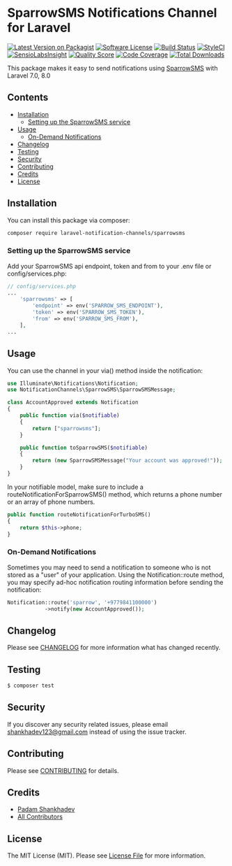 # SparrowSMS Notifications Channel for Laravel

[![Latest Version on Packagist](https://img.shields.io/packagist/v/laravel-notification-channels/sparrowsms.svg?style=flat-square)](https://packagist.org/packages/laravel-notification-channels/sparrowsms)
[![Software License](https://img.shields.io/badge/license-MIT-brightgreen.svg?style=flat-square)](LICENSE.md)
[![Build Status](https://img.shields.io/travis/laravel-notification-channels/sparrowsms/master.svg?style=flat-square)](https://travis-ci.org/laravel-notification-channels/sparrowsms)
[![StyleCI](https://styleci.io/repos/:style_ci_id/shield)](https://styleci.io/repos/:style_ci_id)
[![SensioLabsInsight](https://img.shields.io/sensiolabs/i/:sensio_labs_id.svg?style=flat-square)](https://insight.sensiolabs.com/projects/:sensio_labs_id)
[![Quality Score](https://img.shields.io/scrutinizer/g/laravel-notification-channels/sparrowsms.svg?style=flat-square)](https://scrutinizer-ci.com/g/laravel-notification-channels/sparrowsms)
[![Code Coverage](https://img.shields.io/scrutinizer/coverage/g/laravel-notification-channels/sparrowsms/master.svg?style=flat-square)](https://scrutinizer-ci.com/g/laravel-notification-channels/sparrowsms/?branch=master)
[![Total Downloads](https://img.shields.io/packagist/dt/laravel-notification-channels/sparrowsms.svg?style=flat-square)](https://packagist.org/packages/laravel-notification-channels/sparrowsms)

This package makes it easy to send notifications using [SparrowSMS](https://sparrowsms.com/) with Laravel 7.0, 8.0


## Contents

- [Installation](#installation)
	- [Setting up the SparrowSMS service](#setting-up-the-SparrowSMS-service)
- [Usage](#usage)
	- [ On-Demand Notifications](#on-demand-notifications)
- [Changelog](#changelog)
- [Testing](#testing)
- [Security](#security)
- [Contributing](#contributing)
- [Credits](#credits)
- [License](#license)


## Installation

You can install this package via composer:
``` bash
composer require laravel-notification-channels/sparrowsms
```

### Setting up the SparrowSMS service

Add your SparrowSMS api endpoint, token and from to your .env file or config/services.php:

```php
// config/services.php
...
    'sparrowsms' => [
        'endpoint' => env('SPARROW_SMS_ENDPOINT'),
        'token' => env('SPARROW_SMS_TOKEN'),
        'from' => env('SPARROW_SMS_FROM'),
    ],
...
```

## Usage

You can use the channel in your via() method inside the notification:

```php
use Illuminate\Notifications\Notification;
use NotificationChannels\SparrowSMS\SparrowSMSMessage;

class AccountApproved extends Notification
{
    public function via($notifiable)
    {
        return ["sparrowsms"];
    }

    public function toSparrowSMS($notifiable)
    {
        return (new SparrowSMSMessage("Your account was approved!"));       
    }
}
```

In your notifiable model, make sure to include a routeNotificationForSparrowSMS() method, which returns a phone number or an array of phone numbers.

```php
public function routeNotificationForTurboSMS()
{
    return $this->phone;
}
```

### On-Demand Notifications
Sometimes you may need to send a notification to someone who is not stored as a "user" of your application. Using the Notification::route method, you may specify ad-hoc notification routing information before sending the notification:

```php
Notification::route('sparrow', '+9779841100000')                      
            ->notify(new AccountApproved());
```

## Changelog

Please see [CHANGELOG](CHANGELOG.md) for more information what has changed recently.

## Testing

``` bash
$ composer test
```

## Security

If you discover any security related issues, please email shankhadev123@gmail.com instead of using the issue tracker.

## Contributing

Please see [CONTRIBUTING](CONTRIBUTING.md) for details.

## Credits

- [Padam Shankhadev](https://github.com/shankhadevpadam)
- [All Contributors](../../contributors)

## License

The MIT License (MIT). Please see [License File](LICENSE.md) for more information.
